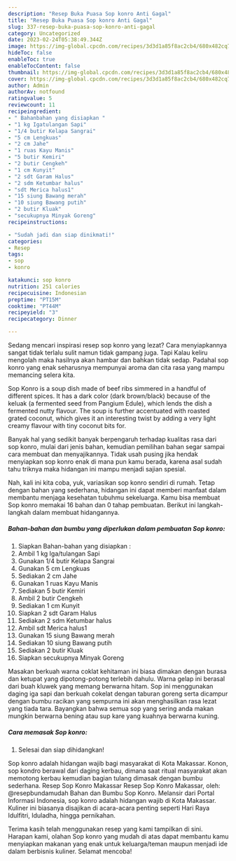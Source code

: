 ```yaml
---
description: "Resep Buka Puasa Sop konro Anti Gagal"
title: "Resep Buka Puasa Sop konro Anti Gagal"
slug: 337-resep-buka-puasa-sop-konro-anti-gagal
category: Uncategorized
date: 2023-02-24T05:38:49.344Z
image: https://img-global.cpcdn.com/recipes/3d3d1a85f8ac2cb4/680x482cq70/sop-konro-foto-resep-utama.jpg
hideToc: false
enableToc: true
enableTocContent: false
thumbnail: https://img-global.cpcdn.com/recipes/3d3d1a85f8ac2cb4/680x482cq70/sop-konro-foto-resep-utama.jpg
cover: https://img-global.cpcdn.com/recipes/3d3d1a85f8ac2cb4/680x482cq70/sop-konro-foto-resep-utama.jpg
author: Admin
authorAv: notfound
ratingvalue: 5
reviewcount: 11
recipeingredient:
- " Bahanbahan yang disiapkan "
- "1 kg Igatulangan Sapi"
- "1/4 butir Kelapa Sangrai"
- "5 cm Lengkuas"
- "2 cm Jahe"
- "1 ruas Kayu Manis"
- "5 butir Kemiri"
- "2 butir Cengkeh"
- "1 cm Kunyit"
- "2 sdt Garam Halus"
- "2 sdm Ketumbar halus"
- "sdt Merica halus1"
- "15 siung Bawang merah"
- "10 siung Bawang putih"
- "2 butir Kluak"
- "secukupnya Minyak Goreng"
recipeinstructions:

- "Sudah jadi dan siap dinikmati!"
categories:
- Resep
tags:
- sop
- konro

katakunci: sop konro 
nutrition: 251 calories
recipecuisine: Indonesian
preptime: "PT15M"
cooktime: "PT44M"
recipeyield: "3"
recipecategory: Dinner

---
```



Sedang mencari inspirasi resep sop konro yang lezat? Cara menyiapkannya sangat tidak terlalu sulit namun tidak gampang juga. Tapi Kalau keliru mengolah maka hasilnya akan hambar dan bahkan tidak sedap. Padahal sop konro yang enak seharusnya mempunyai aroma dan cita rasa yang mampu memancing selera kita.


Sop Konro is a soup dish made of beef ribs simmered in a handful of different spices. It has a dark color (dark brown/black) because of the keluak (a fermented seed from Pangium Edule), which lends the dish a fermented nutty flavour. The soup is further accentuated with roasted grated coconut, which gives it an interesting twist by adding a very light creamy flavour with tiny coconut bits for.

Banyak hal yang sedikit banyak berpengaruh terhadap kualitas rasa dari sop konro, mulai dari jenis bahan, kemudian pemilihan bahan segar sampai cara membuat dan menyajikannya. Tidak usah pusing jika hendak menyiapkan sop konro enak di mana pun kamu berada, karena asal sudah tahu triknya maka hidangan ini mampu menjadi sajian spesial.


Nah, kali ini kita coba, yuk, variasikan sop konro sendiri di rumah. Tetap dengan bahan yang sederhana, hidangan ini dapat memberi manfaat dalam membantu menjaga kesehatan tubuhmu sekeluarga. Kamu bisa membuat Sop konro memakai 16 bahan dan 0 tahap pembuatan. Berikut ini langkah-langkah dalam membuat hidangannya.

<!--inarticleads1-->

##### Bahan-bahan dan bumbu yang diperlukan dalam pembuatan Sop konro:

1. Siapkan  Bahan-bahan yang disiapkan :
1. Ambil 1 kg Iga/tulangan Sapi
1. Gunakan 1/4 butir Kelapa Sangrai
1. Gunakan 5 cm Lengkuas
1. Sediakan 2 cm Jahe
1. Gunakan 1 ruas Kayu Manis
1. Sediakan 5 butir Kemiri
1. Ambil 2 butir Cengkeh
1. Sediakan 1 cm Kunyit
1. Siapkan 2 sdt Garam Halus
1. Sediakan 2 sdm Ketumbar halus
1. Ambil sdt Merica halus1
1. Gunakan 15 siung Bawang merah
1. Sediakan 10 siung Bawang putih
1. Sediakan 2 butir Kluak
1. Siapkan secukupnya Minyak Goreng


Masakan berkuah warna coklat kehitaman ini biasa dimakan dengan burasa dan ketupat yang dipotong-potong terlebih dahulu. Warna gelap ini berasal dari buah kluwek yang memang berwarna hitam. Sop ini menggunakan daging iga sapi dan berkuah cokelat dengan taburan goreng serta dicampur dengan bumbu racikan yang sempurna ini akan menghasilkan rasa lezat yang tiada tara. Bayangkan bahwa semua sop yang sering anda makan mungkin berwarna bening atau sup kare yang kuahnya berwarna kuning. 

<!--inarticleads2-->

##### Cara memasak Sop konro:


1. Selesai dan siap dihidangkan!

Sop konro adalah hidangan wajib bagi masyarakat di Kota Makassar. Konon, sop kondro berawal dari daging kerbau, dimana saat ritual masyarakat akan memotong kerbau kemudian bagian tulang dimasak dengan bumbu sederhana. Resep Sop Konro Makassar Resep Sop Konro Makassar, oleh: @resepbundamudah⁣ Bahan dan Bumbu Sop Konro. Melansir dari Portal Informasi Indonesia, sop konro adalah hidangan wajib di Kota Makassar. Kuliner ini biasanya disajikan di acara-acara penting seperti Hari Raya Idulfitri, Iduladha, hingga pernikahan. 

Terima kasih telah menggunakan resep yang kami tampilkan di sini. Harapan kami, olahan Sop konro yang mudah di atas dapat membantu kamu menyiapkan makanan yang enak untuk keluarga/teman maupun menjadi ide dalam berbisnis kuliner. Selamat mencoba!
